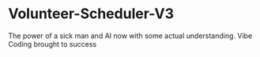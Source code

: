# Volunteer-Scheduler-V3
The power of a sick man and AI now with some actual understanding. 
Vibe Coding brought to success
